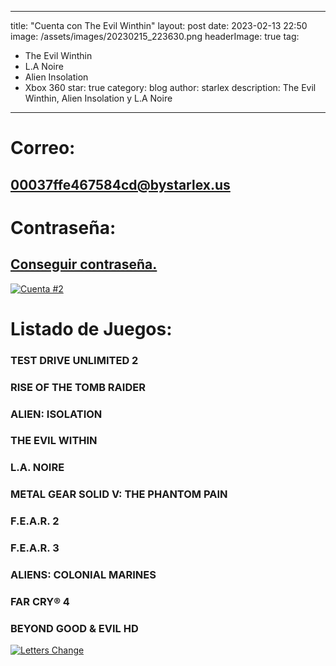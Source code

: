 
---
title: "Cuenta con The Evil Winthin"
layout: post
date: 2023-02-13 22:50
image: /assets/images/20230215_223630.png
headerImage: true
tag:
- The Evil Winthin
- L.A Noire
- Alien Insolation
- Xbox 360
star: true
category: blog
author: starlex
description: The Evil Winthin, Alien Insolation y L.A Noire
---


# Correo: 

## 00037ffe467584cd@bystarlex.us

# Contraseña: 

## [Conseguir contraseña.](https://linkby.strx.us/00067ffe129fd9eb/0)

[![Cuenta #2](https://readme-typing-svg.demolab.com?font=Fira+Code&pause=1000&color=D200FF&center=true&width=435&lines=Starlex;Cuenta+%232;Disfrutala+al+maximo)](https://strx.us)

# Listado de Juegos: 

### TEST DRIVE UNLIMITED 2

### RISE OF THE TOMB RAIDER

### ALIEN: ISOLATION

### THE EVIL WITHIN

### L.A. NOIRE

### METAL GEAR SOLID V: THE PHANTOM PAIN

### F.E.A.R. 2

### F.E.A.R. 3

### ALIENS: COLONIAL MARINES

### FAR CRY® 4

### BEYOND GOOD & EVIL HD

[![Letters Change](https://readme-typing-svg.demolab.com?font=Fira+Code&pause=1000&color=D200FF&center=true&width=435&lines=Starlex;Desarollador;Gamer;Animetuber;Gamedev;Designer;Escritor+de+blogs;Y+Mucho+Mas;Starlex+%C2%A9+Alejandro+Shadow)](https://bystarlex.us)
